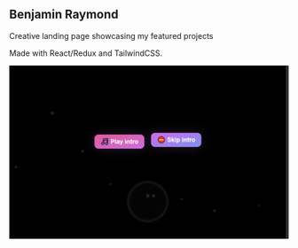 ## Benjamin Raymond

Creative landing page showcasing my featured projects

Made with React/Redux and TailwindCSS.

<img src="./screenshot.png" alt="" />
